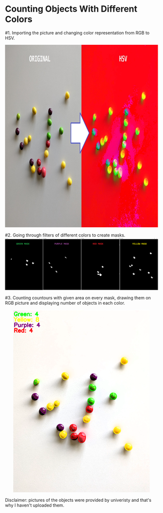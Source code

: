 # Counting Objects With Different Colors

#1. Importing the picture and changing color representation from RGB to HSV.
<p align="center">
  <img src="https://github.com/4MC4/Counting-Objects/blob/main/pics/orig_to_hsv.png" height="600">
</p>

#2. Going through filters of different colors to create masks.
![](https://github.com/4MC4/Counting-Objects/blob/main/pics/masks.png)

#3. Counting countours with given area on every mask, drawing them on RGB picture and displaying number of objects in each color.
<p align="center">
<img src="https://github.com/4MC4/Counting-Objects/blob/main/pics/result.png" height="600">
</p>

Disclaimer: pictures of the objects were provided by univeristy and that's why I haven't uploaded them.
